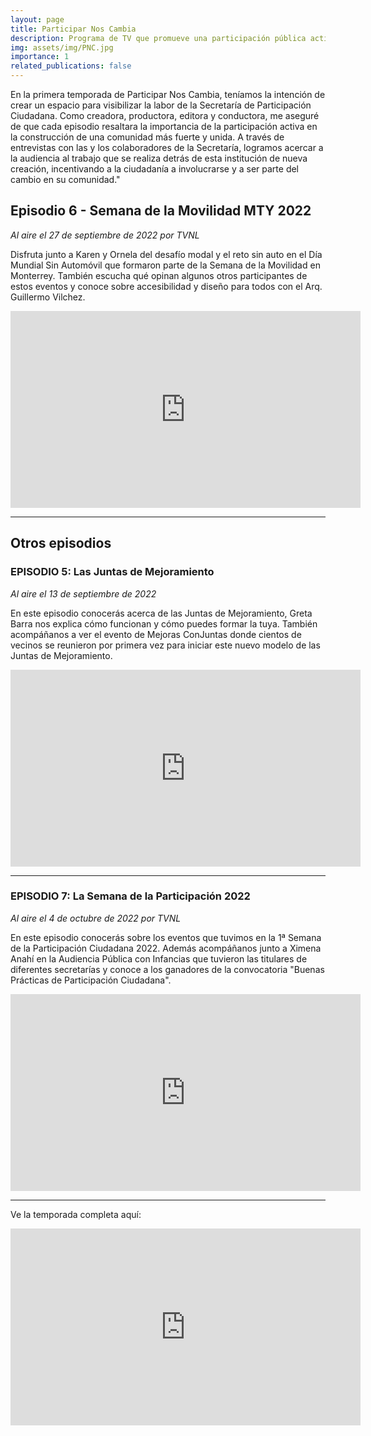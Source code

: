 ```yaml
---
layout: page
title: Participar Nos Cambia
description: Programa de TV que promueve una participación pública activa
img: assets/img/PNC.jpg
importance: 1
related_publications: false
---
```


En la primera temporada de Participar Nos Cambia, teníamos la intención de crear un espacio para visibilizar la labor de la Secretaría de Participación Ciudadana. Como creadora, productora, editora y conductora, me aseguré de que cada episodio resaltara la importancia de la participación activa en la construcción de una comunidad más fuerte y unida. A través de entrevistas con las y los colaboradores de la Secretaría, logramos acercar a la audiencia al trabajo que se realiza detrás de esta institución de nueva creación, incentivando a la ciudadanía a involucrarse y a ser parte del cambio en su comunidad."

## Episodio 6 - Semana de la Movilidad MTY 2022

*Al aire el 27 de septiembre de 2022 por TVNL*

Disfruta junto a Karen y Ornela del desafío modal y el reto sin auto en el Día Mundial Sin Automóvil que formaron parte de la Semana de la Movilidad en Monterrey. También escucha qué opinan algunos otros participantes de estos eventos y conoce sobre accesibilidad y diseño para todos con el Arq. Guillermo Vilchez. 

<iframe width="560" height="315" src="https://www.youtube.com/embed/xu-nDV6ug2k?si=mHA0GFPjJyXxQ5uA" title="YouTube video player" frameborder="0" allow="accelerometer; autoplay; clipboard-write; encrypted-media; gyroscope; picture-in-picture; web-share" referrerpolicy="strict-origin-when-cross-origin" allowfullscreen></iframe>

---

## Otros episodios

### EPISODIO 5: Las Juntas de Mejoramiento

*Al aire el 13 de septiembre de 2022*

En este episodio conocerás acerca de las Juntas de Mejoramiento, Greta Barra nos explica cómo funcionan y cómo puedes formar la tuya. También acompáñanos a ver el evento de Mejoras ConJuntas donde cientos de vecinos se reunieron por primera vez para iniciar este nuevo modelo de las Juntas de Mejoramiento.

<iframe width="560" height="315" src="https://www.youtube.com/embed/6njMI1P07B4?si=H7yMulGRHgSdvPuf" title="YouTube video player" frameborder="0" allow="accelerometer; autoplay; clipboard-write; encrypted-media; gyroscope; picture-in-picture; web-share" referrerpolicy="strict-origin-when-cross-origin" allowfullscreen></iframe>

---

### EPISODIO 7: La Semana de la Participación 2022

*Al aire el 4 de octubre de 2022 por TVNL*

En este episodio conocerás sobre los eventos que tuvimos en la 1ª Semana de la Participación Ciudadana 2022. Además acompáñanos junto a Ximena Anahí en la Audiencia Pública con Infancias que tuvieron las titulares de diferentes secretarías y conoce a los ganadores de la convocatoria "Buenas Prácticas de Participación Ciudadana".

<iframe width="560" height="315" src="https://www.youtube.com/embed/RivOoWjZgQk?si=Q4M-Bbi8o0aLXYg4" title="YouTube video player" frameborder="0" allow="accelerometer; autoplay; clipboard-write; encrypted-media; gyroscope; picture-in-picture; web-share" referrerpolicy="strict-origin-when-cross-origin" allowfullscreen></iframe>

---

Ve la temporada completa aquí:

<iframe width="560" height="315" src="https://www.youtube.com/embed/videoseries?si=UZWEZ5gSiVw8Ik_K&amp;list=PLt0spxLnkCjylBUPZoWwnrXBbWfd4AfdN" title="YouTube video player" frameborder="0" allow="accelerometer; autoplay; clipboard-write; encrypted-media; gyroscope; picture-in-picture; web-share" referrerpolicy="strict-origin-when-cross-origin" allowfullscreen></iframe>